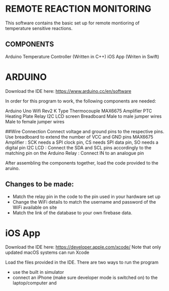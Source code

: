 # REMOTE REACTION MONITORING

This software contains the basic set up for remote montioring of temperature sensitive reactions. 

## COMPONENTS

Arduino Temperature Controller (Written in C++)
iOS App (Writen in Swift)

# ARDUINO 

Download the IDE here: https://www.arduino.cc/en/software

In order for this program to work, the following components are needed:

Arduino Uno Wifi Rev2
K Type Thermocouple
MAX6675 Amplifier
PTC Heating Plate
Relay
I2C LCD screen
Breadboard
Male to male jumper wires
Male to female jumper wires

##Wire Connection
Connect voltage and ground pins to the respective pins. Use breadboard to extend the number of VCC and GND pins
MAX6675 Amplifier : SCK needs a SPI clock pin, CS needs SPI data pin, SO needs a digital pin
I2C LCD : Connect the SDA and SCL pins accordingly to the matching pin on the Arduino
Relay : Connect IN to an analogue pin

After assembling the components together, load the code provided to the aruino.

## Changes to be made:

- Match the relay pin in the code to the pin used in your hardware set up
- Change the WiFi details to match the username and password of the WiFi available on site
- Match the link of the database to your own firebase data.


# iOS App

Download the IDE here: https://developer.apple.com/xcode/
Note that only updated macOS systems can run Xcode

Load the files provided in the IDE. There are two ways to run the program
- use the built in simulator 
- connect an iPhone (make sure developer mode is switched on) to the laptop/computer and 










